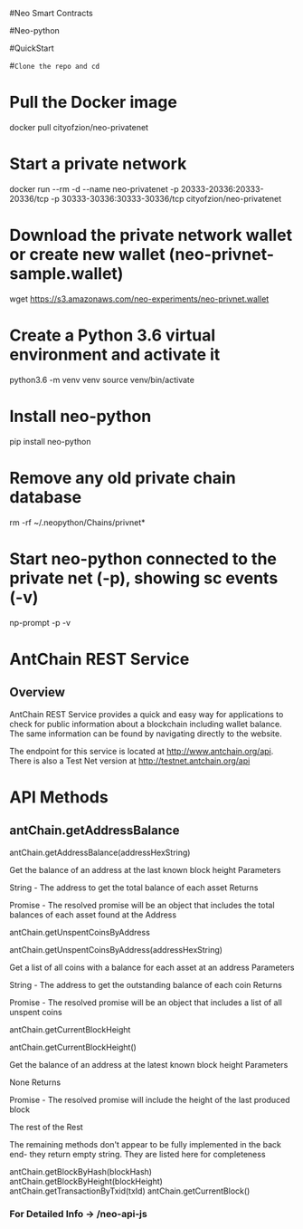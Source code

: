 #Neo Smart Contracts

#Neo-python

#QuickStart 

#``` Clone the repo and cd ```

# Pull the Docker image
docker pull cityofzion/neo-privatenet

# Start a private network
docker run --rm -d --name neo-privatenet -p 20333-20336:20333-20336/tcp -p 30333-30336:30333-30336/tcp cityofzion/neo-privatenet

# Download the private network wallet or create new wallet (neo-privnet-sample.wallet)
wget https://s3.amazonaws.com/neo-experiments/neo-privnet.wallet

# Create a Python 3.6 virtual environment and activate it
python3.6 -m venv venv 
source venv/bin/activate

# Install neo-python
pip install neo-python

# Remove any old private chain database
rm -rf ~/.neopython/Chains/privnet*

# Start neo-python connected to the private net (-p), showing sc events (-v)
np-prompt -p -v

# AntChain REST Service

## Overview

AntChain REST Service provides a quick and easy way for applications to check for public information about a blockchain including wallet balance. The same information can be found by navigating directly to the website.

The endpoint for this service is located at http://www.antchain.org/api. There is also a Test Net version at http://testnet.antchain.org/api

# API Methods

## antChain.getAddressBalance

antChain.getAddressBalance(addressHexString)

Get the balance of an address at the last known block height
Parameters

String - The address to get the total balance of each asset
Returns

Promise - The resolved promise will be an object that includes the total balances of each asset found at the Address

antChain.getUnspentCoinsByAddress

antChain.getUnspentCoinsByAddress(addressHexString)

Get a list of all coins with a balance for each asset at an address
Parameters

String - The address to get the outstanding balance of each coin
Returns

Promise - The resolved promise will be an object that includes a list of all unspent coins

antChain.getCurrentBlockHeight

antChain.getCurrentBlockHeight()

Get the balance of an address at the latest known block height
Parameters

None
Returns

Promise - The resolved promise will include the height of the last produced block

The rest of the Rest

The remaining methods don't appear to be fully implemented in the back end- they return empty string. They are listed here for completeness

antChain.getBlockByHash(blockHash)
antChain.getBlockByHeight(blockHeight)
antChain.getTransactionByTxid(txId)
antChain.getCurrentBlock()

### For Detailed Info -> /neo-api-js
